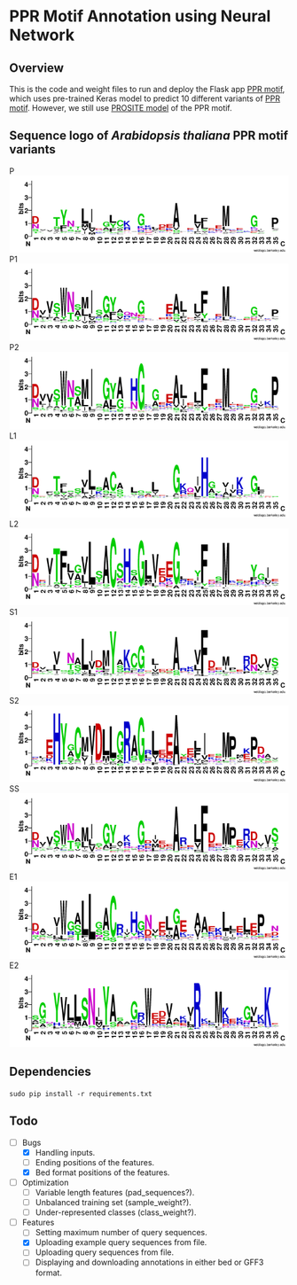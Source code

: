 # PPR Motif Annotation using Neural Network

## Overview  
This is the code and weight files to run and deploy the Flask app [PPR motif](https://ppr-motif.appspot.com/), which uses pre-trained Keras model to predict 10 different variants of [PPR motif](http://onlinelibrary.wiley.com/doi/10.1111/tpj.13121/full#tpj13121-sec-0002). However, we still use [PROSITE model](https://prosite.expasy.org/PDOC51375) of the PPR motif.

## Sequence logo of *Arabidopsis thaliana* PPR motif variants  
P    
![P](datasets/Logo/P.png)  
P1   
![P1](datasets/Logo/P1.png)  
P2   
![P2](datasets/Logo/P2.png)  
L1   
![L1](datasets/Logo/L1.png)  
L2   
![L2](datasets/Logo/L2.png)  
S1   
![S1](datasets/Logo/S1.png)  
S2   
![S2](datasets/Logo/S2.png)  
SS   
![SS](datasets/Logo/SS.png)  
E1   
![E1](datasets/Logo/E1.png)  
E2   
![E2](datasets/Logo/E2.png)  

## Dependencies  
```sudo pip install -r requirements.txt```

## Todo 
- [ ] Bugs
    - [x] Handling inputs.
    - [ ] Ending positions of the features.
    - [x] Bed format positions of the features.
- [ ] Optimization
    - [ ] Variable length features (pad_sequences?).
    - [ ] Unbalanced training set (sample_weight?).
    - [ ] Under-represented classes (class_weight?).
- [ ] Features
    - [ ] Setting maximum number of query sequences.  
    - [x] Uploading example query sequences from file.  
    - [ ] Uploading query sequences from file.  
    - [ ] Displaying and downloading annotations in either bed or GFF3 format.  
